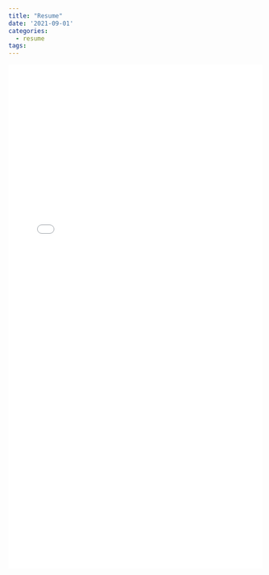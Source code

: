 ```yaml
---
title: "Resume"
date: '2021-09-01'
categories:
  - resume
tags:
---
```


<!-- <embed src="/assets/images/lamp.pdf" width="500" height="375"> -->
<!-- This below didn't work, even though that's the url i used
fro embedding with the adobe api on my portfolio. -->
<!-- <iframe src="https://raw.githubusercontent.com/jthaller/short_resume/fd9a6f99c33061fbd4b50cb3b3e7e79f1537545a/Jeremy_Thaller_Resume.pdf" width="100%" height="1000px" style="border:none;"></iframe> -->

<!-- This is a temp fix. I should switch to the adobe api to
do a better job -->
<iframe src="/assets/images/Jeremy_Thaller_Resume.pdf" width="100%" height="1000px" style="border:none;"></iframe>